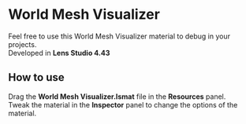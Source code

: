 # World Mesh Visualizer

Feel free to use this World Mesh Visualizer material to debug in your projects.
<br/>
Developed in **Lens Studio 4.43**

## How to use

Drag the **World Mesh Visualizer.lsmat** file in the **Resources** panel.
<br/>
Tweak the material in the **Inspector** panel to change the options of the material.